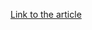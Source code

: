 [Link to the article](https://docs.microsoft.com/en-us/windows-server/security/credentials-protection-and-management/protected-users-security-group)
